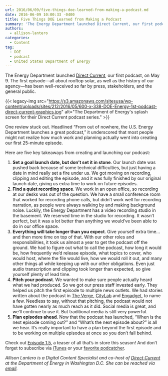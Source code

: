 ```yaml
---
url: 2016/06/09/five-things-doe-learned-from-making-a-podcast.md
date: 2016-06-09 10:00:33 -0400
title: Five Things DOE Learned from Making a Podcast
summary: 'The Energy Department launched Direct Current, our first podcast, on May 9. The first episode&mdash;all about rooftop solar, as well as the history of our agency&mdash;has been well-received so far by press, stakeholders, and the general public. One review'
authors:
  - allison-lantero
categories:
  - Content
tag:
  - DOE
  - podcast
  - United States Department of Energy
---
```


The Energy Department launched [Direct Current](http://energy.gov/direct-current-energygov-podcast), our first podcast, on May 9. The first episode—all about rooftop solar, as well as the history of our agency—has been well-received so far by press, stakeholders, and the general public.

{{< legacy-img src="https://s3.amazonaws.com/sitesusa/wp-content/uploads/sites/212/2016/05/600-x-338-DOE-Energy-1st-podcast-direct-current-graphics.jpg" alt="The Department of Energy's splash screen for their Direct Current podcast series." >}}

One review stuck out. Headlined “From out of nowhere, the U.S. Energy Department launches a great podcast,” it underscored that most people might not realize how much work and planning actually went into creating our first 25-minute episode.

Here are five key takeaways from creating and launching our podcast:

  1. **Set a goal launch date, but don’t set it in stone**. Our launch date was pushed back because of some technical difficulties, but just having a date in mind really set a fire under us. We got moving on recording, clipping and editing the episode, and it was fully finished by our original launch date, giving us extra time to work on future episodes.
  2. **Find a quiet recording space**. We work in an open office, so recording at our desks was out of the question. We have a small conference room that worked for recording phone calls, but didn’t work well for recording narration, as people were always walking by and making background noise. Luckily, the Energy Department has a video recording studio in the basement. We reserved time in the studio for recording. It wasn’t perfect, but it was a lot better than anything we would’ve been able to do in our office space.
  3. **Everything will take longer than you expect**. Give yourself extra time… and then more time on top of that. With our other roles and responsibilities, it took us almost a year to get the podcast off the ground. We had to figure out what to call the podcast, how long it would be, how frequently we’d release episode, what topics to cover, who would host, where the file would live, how we would roll it out, and many other things all while keeping up with our other obligations. Even just audio transcription and clipping took longer than expected, so give yourself plenty of lead time.
  4. **Pitch your podcast**. We wanted to make sure people actually heard what we had produced. So we got our press staff invested early. They helped us pitch the first episode to multiple news outlets. We had stories written about the podcast in [The Verge](http://energy.gov/direct-current-energygov-podcast), [CityLab](http://www.citylab.com/navigator/2016/05/the-department-of-energy-just-launched-a-surprisingly-great-podcast/482583/) and [Engadget](http://www.engadget.com/2016/05/09/energy-department-podcast/), to name a few. Needless to say, without that pitching, the podcast would not have gotten nearly as much reach as it did. Social media is great, and we’ll continue to use it. But traditional media is still very powerful.
  5. **Plan episodes ahead**. Now that the podcast has launched, “When is the next episode coming out?” and “What’s the next episode about?” is all we hear. It’s really important to have a plan beyond the first episode and to be working on multiple episodes at once so you don’t fall behind.

Check out [Episode 1.5](http://www.citylab.com/navigator/2016/05/the-department-of-energy-just-launched-a-surprisingly-great-podcast/482583/), a teaser of all that’s in store this season! And don’t forget to subscribe via [iTunes](https://itunes.apple.com/us/podcast/direct-current-energy.gov/id1110797865) or your [favorite podcatcher](http://energy.gov/podcasts/direct-current-energygov-podcast).

_Allison Lantero is a Digital Content Specialist and co-host of [Direct Current](http://energy.gov/direct-current-energygov-podcast) at the Department of Energy in Washington D.C. She can be reached via [email](mailto:allison.lantero@hq.doe.gov)._
